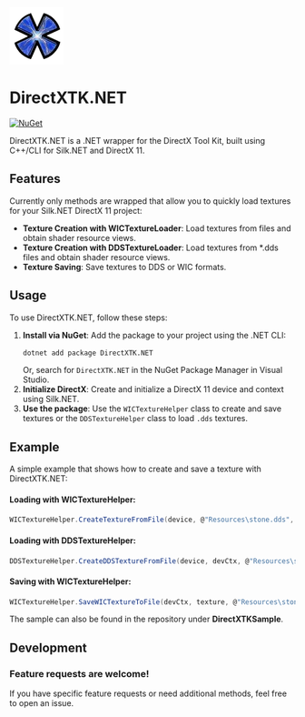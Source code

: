![blue DirectXTK icon](https://github.com/jjb-pro/DirectXTK.NET/blob/main/DirectXTK.NET/assets/icon.png)
# DirectXTK.NET

[![NuGet](https://img.shields.io/nuget/v/DirectXTK.NET.svg)](https://www.nuget.org/packages/DirectXTK.NET)

DirectXTK.NET is a .NET wrapper for the DirectX Tool Kit, built using C++/CLI for Silk.NET and DirectX 11. 

## Features

Currently only methods are wrapped that allow you to quickly load textures for your Silk.NET DirectX 11 project: 
- **Texture Creation with WICTextureLoader**: Load textures from files and obtain shader resource views.
- **Texture Creation with DDSTextureLoader**: Load textures from \*.dds files and obtain shader resource views.
- **Texture Saving**: Save textures to DDS or WIC formats.

## Usage

To use DirectXTK.NET, follow these steps:

1. **Install via NuGet**: Add the package to your project using the .NET CLI:
   ```bash
   dotnet add package DirectXTK.NET
   ```
   Or, search for `DirectXTK.NET` in the NuGet Package Manager in Visual Studio.
2. **Initialize DirectX**: Create and initialize a DirectX 11 device and context using Silk.NET.
3. **Use the package**: Use the `WICTextureHelper` class to create and save textures or the `DDSTextureHelper` class to load `.dds` textures.

## Example

A simple example that shows how to create and save a texture with DirectXTK.NET:

#### Loading with WICTextureHelper:
```csharp
WICTextureHelper.CreateTextureFromFile(device, @"Resources\stone.dds", texture.GetAddressOf(), textureSrv.GetAddressOf());
```

#### Loading with DDSTextureHelper: 
```csharp
DDSTextureHelper.CreateDDSTextureFromFile(device, devCtx, @"Resources\sky.dds", 0, Usage.Immutable, (uint)BindFlag.ShaderResource, 0, ResourceMiscFlag.Texturecube, DDSLoaderFlag.Default, texture.GetAddressOf(), textureSrv.GetAddressOf(), DDSAlphaMode.Unknown);
```

#### Saving with WICTextureHelper:
```csharp
WICTextureHelper.SaveWICTextureToFile(devCtx, texture, @"Resources\stone_out.png", ContainerFormat.Png, PixelFormat.Format32bppBGRA, true);
```

The sample can also be found in the repository under **DirectXTKSample**. 

## Development

### Feature requests are welcome!

If you have specific feature requests or need additional methods, feel free to open an issue.